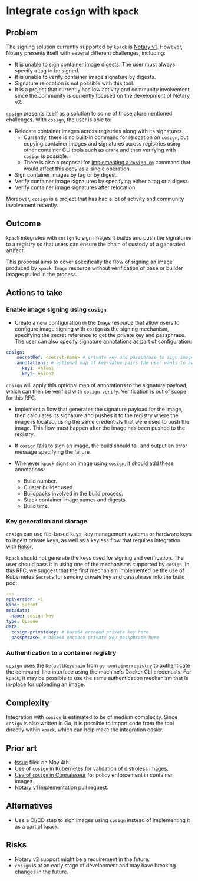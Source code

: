 # Integrate `cosign` with `kpack`

## Problem

The signing solution currently supported by `kpack` is
[Notary v1](https://github.com/theupdateframework/notary). However, Notary
presents itself with several different challenges, including:
- It is unable to sign container image digests. The user must always specify a
tag to be signed.
- It is unable to verify container image signature by digests.
- Signature relocation is not possible with this tool.
- It is a project that currently has low activity and community involvement,
  since the community is currently focused on the development of Notary v2.

[`cosign`](https://github.com/sigstore/cosign) presents itself as a solution to
some of those aforementioned challenges. With `cosign`, the user is able to:
- Relocate container images across registries along with its signatures.
  - Currently, there is no built-in command for relocation on `cosign`, but
    copying container images and signatures across registries using other
    container CLI tools such as `crane` and then verifying with `cosign` is
    possible.
  - There is also a proposal for
    [implementing a `cosign cp`](https://github.com/sigstore/cosign/issues/303)
    command that would affect this copy as a single operation.
- Sign container images by tag or by digest.
- Verify container image signatures by specifying either a tag or a digest.
- Verify container image signatures after relocation.

Moreover, `cosign` is a project that has had a lot of activity and community
involvement recently.

## Outcome

`kpack` integrates with `cosign` to sign images it builds and push the
signatures to a registry so that users can ensure the chain of custody of a
generated artifact.

This proposal aims to cover specifically the flow of signing an image produced
by `kpack Image` resource without verification of base or builder images pulled
in the process.

## Actions to take

### Enable image signing using `cosign`

- Create a new configuration in the `Image` resource that allow users to
  configure image signing with `cosign` as the signing mechanism, specifying
  the secret reference to get the private key and passphrase. The user can also
  specify signature annotations as part of configuration:
```yaml
cosign:
    secretRef: <secret-name> # private key and passphrase to sign images
    annotations: # optional map of key-value pairs the user wants to add to images
      key1: value1
      key2: value2
```
`cosign` will apply this optional map of annotations to the signature payload,
which can then be verified with `cosign verify`. Verification is out of scope
for this RFC.

- Implement a flow that generates the signature payload for the image, then
  calculates its signature and pushes it to the registry where the image is
  located, using the same credentials that were used to push the image. This
  flow must happen after the image has been pushed to the registry.

- If `cosign` fails to sign an image, the build should fail and output an error
  message specifying the failure.

- Whenever `kpack` signs an image using `cosign`, it should add these
  annotations:
  - Build number.
  - Cluster builder used.
  - Buildpacks involved in the build process.
  - Stack container image names and digests.
  - Build time.

### Key generation and storage

`cosign` can use file-based keys, key management systems or hardware keys to
ingest private keys, as well as a keyless flow that requires integration with
[Rekor](https://github.com/sigstore/rekor).

`kpack` should not generate the keys used for signing and verification. The user
should pass it in using one of the mechanisms supported by `cosign`. In this RFC,
we suggest that the first mechanism implemented be the use of Kubernetes
`Secret`s for sending private key and passphrase into the build pod:
```yaml
---
apiVersion: v1
kind: Secret
metadata:
  name: cosign-key
type: Opaque
data:
  cosign-privatekey: # base64 encoded private key here
  passphrase: # base64 encoded private key passphrase here
```

### Authentication to a container registry

`cosign` uses the `DefaultKeychain` from
[`go-containerregistry`](https://github.com/google/go-containerregistry/blob/main/pkg/authn/README.md#tldr-for-consumers-of-this-package)
to authenticate the command-line interface using the machine's Docker CLI
credentials. For `kpack`, it may be possible to use the same authentication
mechanism that is in-place for uploading an image.

## Complexity

Integration with `cosign` is estimated to be of medium complexity. Since
`cosign` is also written in Go, it is possible to import code from the tool
directly within `kpack`, which can help make the integration easier.

## Prior art

- [Issue](https://github.com/pivotal/kpack/issues/684) filed on May 4th.
- [Use of `cosign` in Kubernetes](https://github.com/kubernetes/release/pull/2016)
  for validation of distroless images.
- [Use of `cosign` in Connaisseur](https://github.com/sse-secure-systems/connaisseur/pull/107)
  for policy enforcement in container images.
- [Notary v1 implementation pull request](https://github.com/pivotal/kpack/pull/541).

## Alternatives

- Use a CI/CD step to sign images using `cosign` instead of implementing it as
  a part of `kpack`.

## Risks

- Notary v2 support might be a requirement in the future.
- `cosign` is at an early stage of development and may have breaking changes in
  the future.
